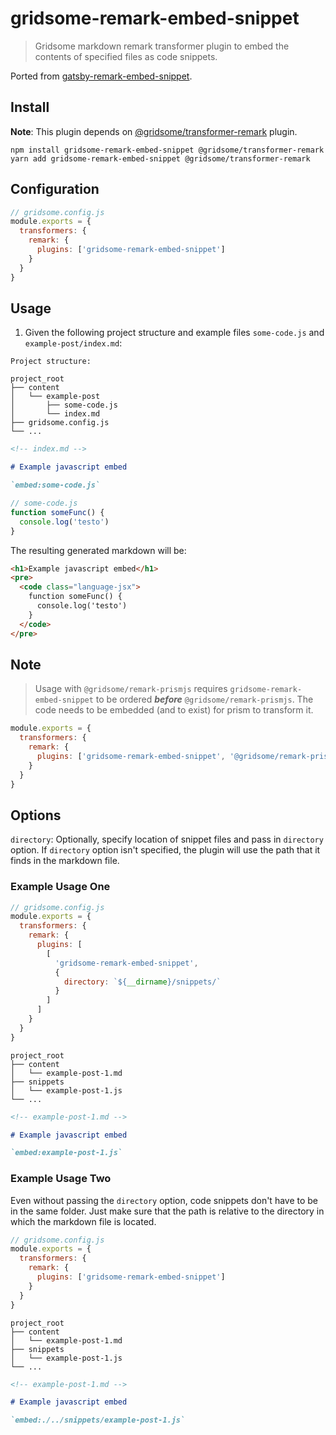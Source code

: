 # gridsome-remark-embed-snippet

> Gridsome markdown remark transformer plugin to embed the contents of specified files as code snippets.

Ported from [gatsby-remark-embed-snippet](https://github.com/gatsbyjs/gatsby/tree/master/packages/gatsby-remark-embed-snippet).

## Install

**Note**: This plugin depends on [@gridsome/transformer-remark](https://github.com/gridsome/gridsome/tree/master/packages/transformer-remark) plugin.

```shell
npm install gridsome-remark-embed-snippet @gridsome/transformer-remark
yarn add gridsome-remark-embed-snippet @gridsome/transformer-remark
```

## Configuration

```js
// gridsome.config.js
module.exports = {
  transformers: {
    remark: {
      plugins: ['gridsome-remark-embed-snippet']
    }
  }
}
```

## Usage

1. Given the following project structure and example files `some-code.js` and `example-post/index.md`:

```text
Project structure:

project_root
├── content
│   └── example-post
│       ├── some-code.js
│       └── index.md
├── gridsome.config.js
└── ...
```

```md
<!-- index.md -->

# Example javascript embed

`embed:some-code.js`
```

```js
// some-code.js
function someFunc() {
  console.log('testo')
}
```

The resulting generated markdown will be:

```html
<h1>Example javascript embed</h1>
<pre>
  <code class="language-jsx">
    function someFunc() {
      console.log('testo')
    }
  </code>
</pre>
```

## Note

> Usage with `@gridsome/remark-prismjs` requires `gridsome-remark-embed-snippet` to be ordered **_before_** `@gridsome/remark-prismjs`. The code needs to be embedded (and to exist) for prism to transform it.

```js
module.exports = {
  transformers: {
    remark: {
      plugins: ['gridsome-remark-embed-snippet', '@gridsome/remark-prismjs']
    }
  }
}
```

## Options

`directory`: Optionally, specify location of snippet files and pass in `directory` option. If `directory` option isn't specified, the plugin will use the path that it finds in the markdown file.

### Example Usage One

```js
// gridsome.config.js
module.exports = {
  transformers: {
    remark: {
      plugins: [
        [
          'gridsome-remark-embed-snippet',
          {
            directory: `${__dirname}/snippets/`
          }
        ]
      ]
    }
  }
}
```

```text
project_root
├── content
│   └── example-post-1.md
├── snippets
│   └── example-post-1.js
└── ...
```

```md
<!-- example-post-1.md -->

# Example javascript embed

`embed:example-post-1.js`
```

### Example Usage Two

Even without passing the `directory` option, code snippets don't have to be in the same folder. Just make sure that the path is relative to the directory in which the markdown file is located.

```js
// gridsome.config.js
module.exports = {
  transformers: {
    remark: {
      plugins: ['gridsome-remark-embed-snippet']
    }
  }
}
```

```text
project_root
├── content
│   └── example-post-1.md
├── snippets
│   └── example-post-1.js
└── ...
```

```md
<!-- example-post-1.md -->

# Example javascript embed

`embed:./../snippets/example-post-1.js`
```
